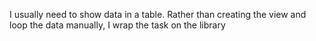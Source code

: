 I usually need to show data in a table. Rather than creating the view and loop the data manually, I wrap the task on the library